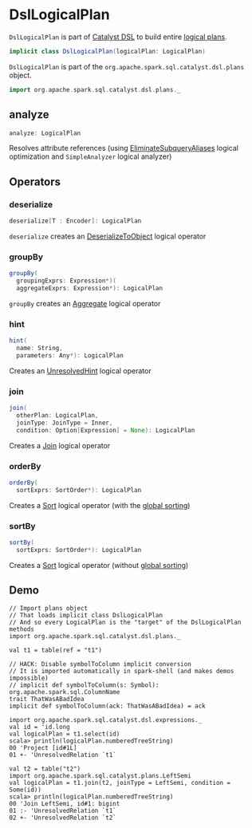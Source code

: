 # DslLogicalPlan

`DslLogicalPlan` is part of [Catalyst DSL](index.md) to build entire [logical plans](../logical-operators/LogicalPlan.md).

```scala
implicit class DslLogicalPlan(logicalPlan: LogicalPlan)
```

`DslLogicalPlan` is part of the `org.apache.spark.sql.catalyst.dsl.plans` object.

```scala
import org.apache.spark.sql.catalyst.dsl.plans._
```

## <span id="analyze"> analyze

```scala
analyze: LogicalPlan
```

Resolves attribute references (using [EliminateSubqueryAliases](../logical-optimizations/EliminateSubqueryAliases.md) logical optimization and `SimpleAnalyzer` logical analyzer)

## Operators

### <span id="deserialize"> deserialize

```scala
deserialize[T : Encoder]: LogicalPlan
```

`deserialize` creates an [DeserializeToObject](../CatalystSerde.md#deserialize) logical operator

### <span id="groupBy"> groupBy

```scala
groupBy(
  groupingExprs: Expression*)(
  aggregateExprs: Expression*): LogicalPlan
```

`groupBy` creates an [Aggregate](../logical-operators/Aggregate.md) logical operator

### <span id="hint"> hint

```scala
hint(
  name: String,
  parameters: Any*): LogicalPlan
```

Creates an [UnresolvedHint](../logical-operators/UnresolvedHint.md) logical operator

### <span id="join"> join

```scala
join(
  otherPlan: LogicalPlan,
  joinType: JoinType = Inner,
  condition: Option[Expression] = None): LogicalPlan
```

Creates a [Join](../logical-operators/Join.md) logical operator

### <span id="orderBy"> orderBy

```scala
orderBy(
  sortExprs: SortOrder*): LogicalPlan
```

Creates a [Sort](../logical-operators/Sort.md) logical operator (with the [global sorting](../logical-operators/Sort.md#global))

### <span id="sortBy"> sortBy

```scala
sortBy(
  sortExprs: SortOrder*): LogicalPlan
```

Creates a [Sort](../logical-operators/Sort.md) logical operator (without [global sorting](../logical-operators/Sort.md#global))

## Demo

```text
// Import plans object
// That loads implicit class DslLogicalPlan
// And so every LogicalPlan is the "target" of the DslLogicalPlan methods
import org.apache.spark.sql.catalyst.dsl.plans._

val t1 = table(ref = "t1")

// HACK: Disable symbolToColumn implicit conversion
// It is imported automatically in spark-shell (and makes demos impossible)
// implicit def symbolToColumn(s: Symbol): org.apache.spark.sql.ColumnName
trait ThatWasABadIdea
implicit def symbolToColumn(ack: ThatWasABadIdea) = ack

import org.apache.spark.sql.catalyst.dsl.expressions._
val id = 'id.long
val logicalPlan = t1.select(id)
scala> println(logicalPlan.numberedTreeString)
00 'Project [id#1L]
01 +- 'UnresolvedRelation `t1`

val t2 = table("t2")
import org.apache.spark.sql.catalyst.plans.LeftSemi
val logicalPlan = t1.join(t2, joinType = LeftSemi, condition = Some(id))
scala> println(logicalPlan.numberedTreeString)
00 'Join LeftSemi, id#1: bigint
01 :- 'UnresolvedRelation `t1`
02 +- 'UnresolvedRelation `t2`
```
